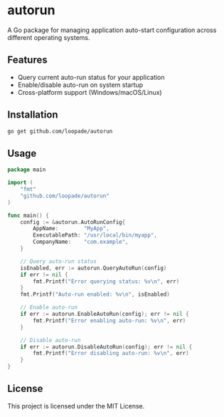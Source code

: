 # autorun

A Go package for managing application auto-start configuration across different operating systems.

## Features

- Query current auto-run status for your application
- Enable/disable auto-run on system startup
- Cross-platform support (Windows/macOS/Linux)

## Installation

```bash
go get github.com/loopade/autorun
```

## Usage

```go
package main

import (
	"fmt"
	"github.com/loopade/autorun"
)

func main() {
	config := &autorun.AutoRunConfig{
		AppName:        "MyApp",
		ExecutablePath: "/usr/local/bin/myapp",
		CompanyName:    "com.example",
	}

	// Query auto-run status
	isEnabled, err := autorun.QueryAutoRun(config)
	if err != nil {
		fmt.Printf("Error querying status: %v\n", err)
	}
	fmt.Printf("Auto-run enabled: %v\n", isEnabled)

	// Enable auto-run
	if err := autorun.EnableAutoRun(config); err != nil {
		fmt.Printf("Error enabling auto-run: %v\n", err)
	}

	// Disable auto-run
	if err := autorun.DisableAutoRun(config); err != nil {
		fmt.Printf("Error disabling auto-run: %v\n", err)
	}
}
```

## License
This project is licensed under the MIT License.
